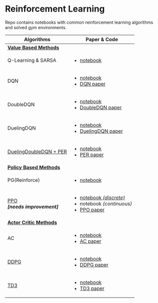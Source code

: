 # Reinforcement Learning

Repo contains notebooks with common reinforcement learning algorithms and solved gym environments.

|Algorithms|Paper & Code|
|---|---|
| <ins> **Value Based Methods** </ins> ||
| Q-Learning & SARSA | <ul><li>[notebook](https://github.com/nimishsantosh107/Reinforcement-Learning/blob/master/algorithms/0.QLearning-SARSA.ipynb) </li></ul>|
| DQN | <ul><li>[notebook](https://github.com/nimishsantosh107/Reinforcement-Learning/blob/master/algorithms/1.DQN.ipynb) </li><li> [DQN paper](https://github.com/nimishsantosh107/Reinforcement-Learning/blob/master/papers/1.DQN.pdf) </li></ul>|
| DoubleDQN | <ul><li>[notebook](https://github.com/nimishsantosh107/Reinforcement-Learning/blob/master/algorithms/2.DDQN.ipynb)</li><li>[DoubleDQN paper](https://github.com/nimishsantosh107/Reinforcement-Learning/blob/master/papers/2.DoubleDQN.pdf)</li></ul> |
| DuelingDQN | <ul><li>[notebook](https://github.com/nimishsantosh107/Reinforcement-Learning/blob/master/algorithms/3.DuelingDQN.ipynb) </li><li> [DuelingDQN paper](https://github.com/nimishsantosh107/Reinforcement-Learning/blob/master/papers/3.DuelingDQN.pdf) </li></ul>|
| <ins>DuelingDoubleDQN + PER</ins> |  <ul><li> [notebook](https://github.com/nimishsantosh107/Reinforcement-Learning/blob/master/algorithms/4.DuelingDDQN%20%5BPR%5D.ipynb) </li><li>  [PER paper](https://github.com/nimishsantosh107/Reinforcement-Learning/blob/master/papers/E.PER.pdf) </li></ul> |
| <ins> **Policy Based Methods** </ins> ||
| PG(Reinforce) | <ul><li> [notebook](https://github.com/nimishsantosh107/Reinforcement-Learning/blob/master/algorithms/5.PG.ipynb) </li></ul> |
| <ins>PPO</ins> <br> ***[needs improvement]*** | <ul><li> [notebook *(discrete)*](https://github.com/nimishsantosh107/Reinforcement-Learning/blob/master/algorithms/9.PPO%20%5Bdiscrete%5D.ipynb) </li><li> notebook *(continuous)* </li><li> [PPO paper](https://github.com/nimishsantosh107/Reinforcement-Learning/blob/master/papers/7.PPO.pdf) </li></ul> |
| <ins> **Actor Critic Methods** </ins> ||
| AC |  <ul><li> [notebook](https://github.com/nimishsantosh107/Reinforcement-Learning/blob/master/algorithms/6.AC.ipynb) </li><li> [AC paper](https://github.com/nimishsantosh107/Reinforcement-Learning/blob/master/papers/4.AC.pdf) </li></ul> |
| <ins>DDPG</ins> |  <ul><li> [notebook](https://github.com/nimishsantosh107/Reinforcement-Learning/blob/master/algorithms/7.DDPG.ipynb) </li><li>  [DDPG paper](https://github.com/nimishsantosh107/Reinforcement-Learning/blob/master/papers/5.DDPG.pdf) </li></ul> |
| <ins>TD3</ins> |  <ul><li> [notebook](https://github.com/nimishsantosh107/Reinforcement-Learning/blob/master/algorithms/8.TD3.ipynb) </li><li>  [TD3 paper](https://github.com/nimishsantosh107/Reinforcement-Learning/blob/master/papers/6.TD3.pdf) </li></ul> |